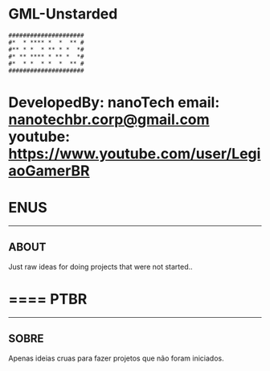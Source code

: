 # GML-Unstarded
```
#####################
#*  * **** *  *  ** #
#** * *  * ** * *  *#
#* ** **** * ** *  *#
#*  * *  * *  *  ** #
#####################
```
DevelopedBy: nanoTech
email: nanotechbr.corp@gmail.com
youtube: https://www.youtube.com/user/LegiaoGamerBR
====
ENUS
====
-------------------------------------------------------
ABOUT
-------------------------------------------------------
Just raw ideas for doing projects that were not started..

====
PTBR
====
-------------------------------------------------------
SOBRE
-------------------------------------------------------
Apenas ideias cruas para fazer projetos que não foram iniciados.
